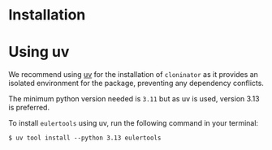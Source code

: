 # Installation

# Using uv

We recommend using [uv] for the installation of `cloninator` as it provides
an isolated environment for the package, preventing any dependency conflicts.

The minimum python version needed is `3.11` but as uv is used, version 3.13
is preferred.

To install `eulertools` using uv, run the following command in your terminal:

```console
$ uv tool install --python 3.13 eulertools
```

[uv]: https://github.com/astral-sh/uv
